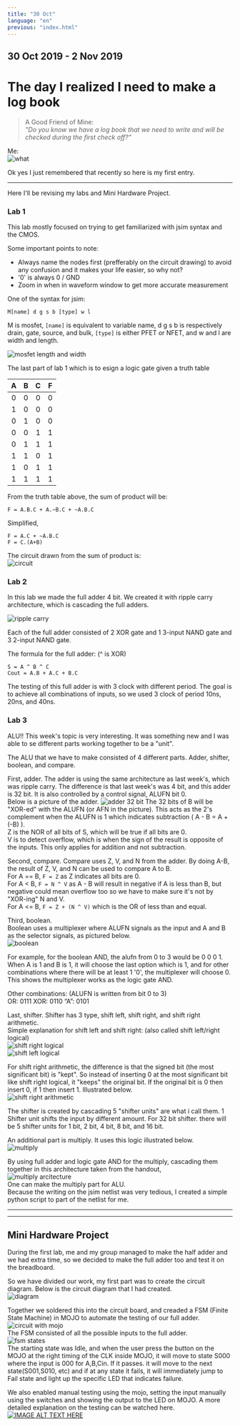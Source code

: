 ```yaml
---
title: "30 Oct"
language: "en"
previous: "index.html"
---
```

## 30 Oct 2019 - 2 Nov 2019
# The day I realized I need to make a log book
> A Good Friend of Mine:  
_"Do you know we have a log book that we need to write and will be checked 
during the first check off?"_

Me:  
![what](https://media3.giphy.com/media/91fEJqgdsnu4E/giphy.gif)

Ok yes I just remembered that recently so here is my first entry.

---

Here I'll be revising my labs and Mini Hardware Project.

### **Lab 1**
This lab mostly focused on trying to get familiarized with jsim syntax and the 
CMOS.

Some important points to note:
- Always name the nodes first (prefferably on the circuit drawing) to avoid
  any confusion and it makes your life easier, so why not?
- '0' is always 0 / GND
- Zoom in when in waveform window to get more accurate measurement

One of the syntax for jsim: 

```
M[name] d g s b [type] w l
```  

M is mosfet, `[name]` is equivalent to variable name, d g s b is respectively
drain, gate, source, and bulk, `[type]` is either PFET or NFET, and w and l are
width and length.

![mosfet length and width](https://slideplayer.com/slide/10633305/36/images/4/Schematic+diagram+of+the+structure+of+an+n-channel+silicon-based+MOSFET.jpg)

The last part of lab 1 which is to esign a logic gate given a truth table

| A | B | C | F |
|:-:|:-:|:-:|:-:|
| 0 | 0 | 0 | 0 |
| 1 | 0 | 0 | 0 |
| 0 | 1 | 0 | 0 |
| 0 | 0 | 1 | 1 |
| 0 | 1 | 1 | 1 |
| 1 | 1 | 0 | 1 |
| 1 | 0 | 1 | 1 |
| 1 | 1 | 1 | 1 |

From the truth table above, the sum of product will be:  
```
F = A.B.C + A.~B.C + ~A.B.C
```  
Simplified,  
```
F = A.C + ~A.B.C  
F = C.(A+B)
```

The circuit drawn from the sum of product is:  
![circuit](cmos.jpg)

### **Lab 2**
In this lab we made the full adder 4 bit. We created it with ripple carry
architecture, which is cascading the full adders.

![ripple carry](https://www.gatevidyalay.com/wp-content/uploads/2018/06/4-bit-Ripple-Carry-Adder.png)

Each of the full adder consisted of 2 XOR gate and 1 3-input NAND gate and 3 2-input NAND gate.

The formula for the full adder: (^ is XOR)  
```
S = A ^ B ^ C
Cout = A.B + A.C + B.C
```



The testing of this full adder is with 3 clock with different period. The goal
is to achieve all combinations of inputs, so we used 3 clock of period 10ns,
20ns, and 40ns.


### **Lab 3**

ALU!! This week's topic is very interesting. It was something new and I was
able to se different parts working together to be a "unit".

The ALU that we have to make consisted of 4 different parts. Adder, shifter,
boolean, and compare.

First, adder.
The adder is using the same architecture as last week's, which was ripple
carry. The difference is that last week's was 4 bit, and this adder is 32 bit.
It is also controlled by a control signal, ALUFN bit 0.  
Below is a picture of the adder.
![adder 32 bit](https://computationstructures.org/exercises/alu/15.png)
The 32 bits of B will be "XOR-ed" with the ALUFN (or AFN in the picture). This acts as the 2's complement when the ALUFN is 1 which indicates subtraction ( A - B = A + (-B) ).  
Z is the NOR of all bits of S, which will be true if all bits are 0.  
V is to detect overflow, which is when the sign of the result is opposite of the inputs. This only applies for addition and not subtraction.

Second, compare.
Compare uses Z, V, and N from the adder. By doing A-B, the result of Z, V, and N can be used to compare A to B.  
For A == B, ```F = Z``` as Z indicates all bits are 0.  
For A < B, ```F = N ^ V``` as A - B will result in negative if A is less than B, but negative could mean overflow too so we have to make sure it's not by "XOR-ing" N and V.  
For A <= B, ```F = Z + (N ^ V)``` which is the OR of less than and equal.

Third, boolean.  
Boolean uses a multiplexer where ALUFN signals as the input and A and B as the selector signals, as pictured below.  
![boolean](boolean.png)

For example, for the boolean AND, the alufn from 0 to 3 would be 0 0 0 1.  
When A is 1 and B is 1, it will choose the last option which is 1, and for other combinations where there will be at least 1 '0', the multiplexer will choose 0. This shows the multiplexer works as the logic gate AND.

Other combinations: (ALUFN is written from bit 0 to 3)  
OR: 0111
XOR: 0110
“A”: 0101

Last, shifter.
Shifter has 3 type, shift left, shift right, and shift right arithmetic.  
Simple explanation for shift left and shift right: (also called shift left/right logical)  
![shift right logical](https://chortle.ccsu.edu/AssemblyTutorial/Chapter-12/lshiftRight.gif)  
![shift left logical](https://chortle.ccsu.edu/AssemblyTutorial/Chapter-12/lshiftLeft.gif)

For shift right arithmetic, the difference is that the signed bit (the most significant bit) is "kept". So instead of inserting 0 at the most significant bit like shift right logical, it "keeps" the original bit. If the original bit is 0 then insert 0, if 1 then insert 1. Illustrated below.  
![shift right arithmetic](https://chortle.ccsu.edu/assemblytutorial/Chapter-14/arithRight.gif)

The shifter is created by cascading 5 "shifter units" are what i call them. 1 Shifter unit shifts the input by different amount. For 32 bit shifter. there will be 5 shifter units for 1 bit, 2 bit, 4 bit, 8 bit, and 16 bit.

An additional part is multiply.
It uses this logic illustrated below.  
![multiply](https://www.electronicshub.org/wp-content/uploads/2015/06/Binary-Multiplication.jpg)

By using full adder and logic gate AND for the multiply, cascading them together in this architecture taken from the handout,  
![multiply arcitecture](multiply.png)  
One can make the multiply part for ALU.  
Because the writing on the jsim netlist was very tedious, I created a simple python script to part of the netlist for me.

---
---

## Mini Hardware Project
During the first lab, me and my group managed to make the half adder and we had extra time, so we decided to make the full adder too and test it on the breadboard.

So we have divided our work, my first part was to create the circuit diagram. Below is the circuit diagram that I had created.  
![diagram](circuit.jpg)

Together we soldered this into the circuit board, and creaded a FSM (Finite State Machine) in MOJO to automate the testing of our full adder.  
![circuit with mojo](circuitMojo.jpg)  
The FSM consisted of all the possible inputs to the full adder.  
![fsm states](FSMSTATE.png)  
The starting state was Idle, and when the user press the button on the MOJO at the right timing of the CLK inside MOJO, it will move to state S000 where the input is 000 for A,B,Cin. If it passes. it will move to the next state(S001,S010, etc) and if at any state it fails, it will immediately jump to Fail state and light up the specific LED that indicates failure.

We also enabled manual testing using the mojo, setting the input manually using the switches and showing the output to the LED on MOJO. A more detailed explanation on the testing can be watched here.  
[![IMAGE ALT TEXT HERE](https://img.youtube.com/vi/Yux4Vubd5nw/0.jpg)](https://www.youtube.com/watch?v=Yux4Vubd5nw&feature=youtu.be)